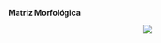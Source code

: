 **Matriz Morfológica**
<p align="center">
  <img src="https://github.com/aquinoestoyxd/FD-Grupo2/blob/main/Im%C3%A1genes/Matriz%20morf.PNG"Imagen 1"
</p>
